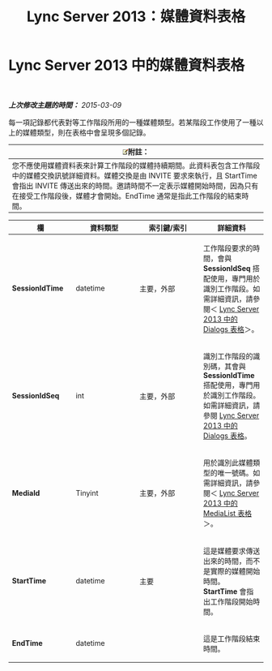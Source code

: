 ﻿---
title: Lync Server 2013：媒體資料表格
TOCTitle: 媒體資料表格
ms:assetid: 1e1b427f-59b5-4564-bde5-1002a80439ee
ms:mtpsurl: https://technet.microsoft.com/zh-tw/library/Gg398268(v=OCS.15)
ms:contentKeyID: 49290279
ms.date: 08/10/2015
mtps_version: v=OCS.15
ms.translationtype: HT
---

# Lync Server 2013 中的媒體資料表格

 

_**上次修改主題的時間：** 2015-03-09_

每一項記錄都代表對等工作階段所用的一種媒體類型。若某階段工作使用了一種以上的媒體類型，則在表格中會呈現多個記錄。

<table>
<thead>
<tr class="header">
<th><img src="images/Gg398811.note(OCS.15).gif" title="note" alt="note" />附註：</th>
</tr>
</thead>
<tbody>
<tr class="odd">
<td>您不應使用媒體資料表來計算工作階段的媒體持續期間。此資料表包含工作階段中的媒體交換訊號詳細資料。媒體交換是由 INVITE 要求來執行，且 StartTime 會指出 INVITE 傳送出來的時間。邀請時間不一定表示媒體開始時間，因為只有在接受工作階段後，媒體才會開始。EndTime 通常是指此工作階段的結束時間。</td>
</tr>
</tbody>
</table>



<table>
<colgroup>
<col style="width: 25%" />
<col style="width: 25%" />
<col style="width: 25%" />
<col style="width: 25%" />
</colgroup>
<thead>
<tr class="header">
<th>欄</th>
<th>資料類型</th>
<th>索引鍵/索引</th>
<th>詳細資料</th>
</tr>
</thead>
<tbody>
<tr class="odd">
<td><p><strong>SessionIdTime</strong></p></td>
<td><p>datetime</p></td>
<td><p>主要，外部</p></td>
<td><p>工作階段要求的時間，會與 <strong>SessionIdSeq</strong> 搭配使用，專門用於識別工作階段。如需詳細資訊，請參閱＜ <a href="lync-server-2013-dialogs-table.md">Lync Server 2013 中的 Dialogs 表格</a>＞。</p></td>
</tr>
<tr class="even">
<td><p><strong>SessionIdSeq</strong></p></td>
<td><p>int</p></td>
<td><p>主要，外部</p></td>
<td><p>識別工作階段的識別碼，其會與 <strong>SessionIdTime</strong> 搭配使用，專門用於識別工作階段。如需詳細資訊，請參閱 <a href="lync-server-2013-dialogs-table.md">Lync Server 2013 中的 Dialogs 表格</a>。</p></td>
</tr>
<tr class="odd">
<td><p><strong>MediaId</strong></p></td>
<td><p>Tinyint</p></td>
<td><p>主要，外部</p></td>
<td><p>用於識別此媒體類型的唯一號碼。如需詳細資訊，請參閱＜ <a href="lync-server-2013-medialist-table.md">Lync Server 2013 中的 MediaList 表格</a>＞。</p></td>
</tr>
<tr class="even">
<td><p><strong>StartTime</strong></p></td>
<td><p>datetime</p></td>
<td><p>主要</p></td>
<td><p>這是媒體要求傳送出來的時間，而不是實際的媒體開始時間。 <strong>StartTime</strong> 會指出工作階段開始時間。</p></td>
</tr>
<tr class="odd">
<td><p><strong>EndTime</strong></p></td>
<td><p>datetime</p></td>
<td><p></p></td>
<td><p>這是工作階段結束時間。</p></td>
</tr>
</tbody>
</table>

